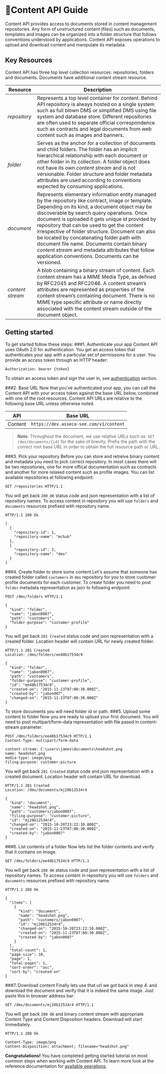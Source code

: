 
<span class="icon"></span>Content API Guide 
======================
Content API provides access to documents stored in content management repositories. Any form of unstructured content (files) such as documents, templates and images can be organized into a folder structure that follows conventions understood by applications. Content API exposes operations to upload and download content and manipulate its metadata.
   
Key Resources
-------------
Content API has three top level collection resources: repositories, folders and documents. Documents have additional content stream resource.

Resource | Description
----------- |-----------
*repository*  | Represents a top level container for content. Behind API repository is always hosted on a single system such as full blown DMS or simplified DMS using file system and database store. Different repositories are often used to separate official correspondence such as contracts and legal documents from web content such as images and banners.
*folder*      | Serves as the anchor for a collection of documents and child folders. The folder has an implicit hierarchical relationship with each document or other folder in its collection. A folder object does not have its own *content stream* and is not versionable. Folder structure and folder metadata attributes are used according to conventions expected by consuming applications.
*document*    | Represents elementary information entity managed by the repository like contract, image or template. Depending on its kind, a document object may be discoverable by search query operations. Once document is uploaded it gets unique id provided by repository that can be used to get the content irrespective of folder structure. Document can also be located by concatenating folder path with document file name. Documents contain binary *content stream* and metadata attributes that follow application conventions. Documents can be versioned.
*content stream* | A blob containing a binary stream of content. Each content stream has a MIME Media Type, as deﬁned by RFC2045 and RFC2046. A content stream’s attributes are represented as properties of the content stream’s containing document. There is no MIME type speciﬁc attribute or name directly associated with the content stream outside of the document object.

Getting started
---------------
To get started follow these steps:
###1. Authenticate your app
Content API uses OAuth 2.0 for authentication. You get an access token that authenticates your app with a particular set of permissions for a user. You provide an access token through an HTTP header:
```
Authorization: bearer {token}
```
To obtain an access token and sign the user in, see [authentication]() section.

###2. Base URL
Now that you've authenticated your app, you can call the Content API with your access token against the base URL below, combined with one of the root resources. Content API URLs are relative to the following base URL unless otherwise noted.

API | Base URL
--------|---------
Content | `https://dev.asseco-see.com/v1/content`

> **Note**: Throughout the document, we use relative URLs such as: 
`GET /dms/documents/{id}` for the sake of brevity. 
Prefix the path with the correct root base URL in order to obtain the full resource path or URL.

###3. Pick your repository
Before you can store and retreive binary content and metadata you need to pick correct repository. In most cases there will be two repositories, one for more offical documentation such as contracts and another for more relaxed content such as profile images.
You can list available repositories at following endpoint:
```http
GET /repositories HTTP/1.1
```
You will get back `200 OK` status code and json representation with a list of repository names. To access content in repository you will use `folders` and `documents` resources prefixed with repository name.
```http
HTTP/1.1 200 Ok

[
  {
    "repository-id": 1,
    "repository-name": "mchub"
  },
  {
    "repository-id": 2,
    "repository-name": "dms"
  }
]
```


###4. Create folder to store some content
Let's assume that someone has created folder called `customers` in `dms` repository for you to store customer profile documents for each customer.
To create folder you need to post `folder` metadata representation as json to following endpoint:

```
POST /dms/folders HTTP/1.1

{
  "kind": "folder", 
  "name": "jabon0007",
  "path": "customers", 
  "folder-purpose": "customer-profile"
}
```
You will get back `201 Created` status code and json representation with a created folder. Location header will contain URL for newly created folder.
```http
HTTP/1.1 201 Created
Location: /dms/folders/ee48b17534c9

{
  "kind": "folder",
  "name": "jabon0007",
  "path": "customers",
  "folder-purpose": "customer-profile",
  "id": "ee48b17534c9",
  "created-on": "2015-11-23T07:08:30.000Z", 
  "created-by": "jabon007", 
  "changed-on": "2015-11-23T07:08:30.000Z"
}
```
To store documents you will need folder id or path.
###5. Upload some content to folder
Now you are ready to upload your first document. You will need to post multipart/form-data representation with file pased in content-stream parameter.


```http
POST /dms/folders/ee48b17534c9 HTTP/1.1
Content-Type: multipart/form-data

content-stream: C:\users\james\documents\headshot.png
name: headshot.png
media-type: image/png
filing-purpose: customer-picture
```
You will get back `201 Created` status code and json representation with a created document. Location header will contain URL for download.

```http
HTTP/1.1 201 Created
Location: /dms/documents/mj20b12534r4

{
  "kind": "document",
  "name": "headshot.png",
  "path": "customers/jabon0007",
  "filing-purpose": "customer-picture",   
  "id": "mj20b12534r4",
  "changed-on": "2015-10-20T23:22:10.000Z",
  "created-on": "2015-11-23T07:08:30.000Z",
  "created-by": "jabon0007"
}
```
###6. List contents of a folder
Now lets list the folder contents and verify that it contains on image.
```http
GET /dms/folders/ee48b17534c9 HTTP/1.1
```

You will get back `200 OK` status code and json representation with a list of repository names. To access content in repository you will use `folders` and `documents` resources prefixed with repository name.
```http
HTTP/1.1 200 Ok

{
  "items": [
    {
      "kind": "document",
      "name": "headshot.png",
      "path": "customers/jabon0007",  
      "id": "mj20b12534r4",
      "changed-on": "2015-10-20T23:22:10.000Z",
      "created-on": "2015-11-23T07:08:30.000Z",
      "created-by": "jabon0007"
    }
  ],
  "total-count": 1, 
  "page-size": 10,
  "page": 1,
  "total-pages": 1,
  "sort-order": "asc", 
  "sort-by": "created-on"  
}
```
###7. Download content
Finally lets use that url we got back in step 4. and download the document and verify that it is indeed the same image.
Just paste this in browser address bar:
```
GET /dms/documents/mj20b12534r4 HTTP/1.1
```
You will get back `200 OK` and binary content stream with appropriate Content Type and Content Disposition headers. Download will start immediately.
```http
HTTP/1.1 200 Ok

Content-Type: image/png
Content-Disposition: attachment; filename="headshot.png"
``` 

**Congratulations!** You have completed getting started tutorial on most common steps when working with Content API. To learn more look at the reference documentation for [available operations](content.html).
